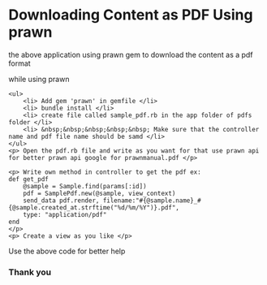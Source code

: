 <h1> Downloading Content as PDF Using prawn </h1>
<p> the above application using prawn gem to download the content as a pdf format </p>
<p> while using prawn </p>

	<ul>
		<li> Add gem 'prawn' in gemfile </li>
		<li> bundle install </li>
		<li> create file called sample_pdf.rb in the app folder of pdfs folder </li>
		<li> &nbsp;&nbsp;&nbsp;&nbsp;&nbsp; Make sure that the controller name and pdf file name should be samd </li>
	</ul>
	<p> Open the pdf.rb file and write as you want for that use prawn api for better prawn api google for prawnmanual.pdf </p>

	<p> Write own method in controller to get the pdf ex: 
	def get_pdf
	    @sample = Sample.find(params[:id])
		pdf = SamplePdf.new(@sample, view_context)
	    send_data pdf.render, filename:"#{@sample.name}_#{@sample.created_at.strftime("%d/%m/%Y")}.pdf",
	    type: "application/pdf"
	end
	</p>
	<p> Create a view as you like </p>
<p> Use the above code for better help </p>

<h3> Thank you </h3>
